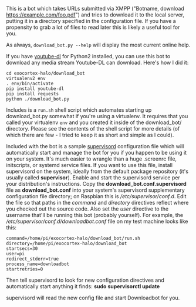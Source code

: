 This is a bot which takes URLs submitted via XMPP ("Botname, download https://example.com/foo.pdf") and tries to download it to the local server, putting it in a directory specified in the configuration file.  If you have a propensity to grab a lot of files to read later this is likely a useful tool for you.

As always, `download_bot.py --help` will display the most current online help.

If you have [youtube-dl](https://github.com/rg3/youtube-dl) for Python2 installed, you can use this bot to download any media stream Youtube-DL can download.  Here's how I did it:

```
cd exocortex-halo/download_bot
virtualenv2 env
. env/bin/activate
pip install youtube-dl
pip install requests
python ./download_bot.py
```

Includes is a `run.sh` shell script which automates starting up download_bot.py somewhat if you're using a virtualenv.  It requires that you called your virtualenv `env` and you created it inside of the download_bot/ directory.  Please see the contents of the shell script for more details (of which there are few - I tried to keep it as short and simple as I could).

Included with the bot is a sample [supervisord](http://supervisord.org/) configuration file which will automatically start and manage the bot for you if you happen to be using it on your system.  It's much easier to wrangle than a huge .screenrc file, initscripts, or systemd service files.  If you want to use this file, install supervisord on the system, ideally from the default package repository (it's usually called **supervisor**).  Enable and start the supervisord service per your distribution's instructions.  Copy the **download_bot.conf.supervisord** file as **download_bot.conf** into your system's supervisord supplementary configuration file directory; on Raspbian this is */etc/supervisor/conf.d*.  Edit the file so that paths in the *command* and *directory* directives reflect where you checked out the source code.  Also set the *user* directive to the username that'll be running this bot (probably yourself).  For example, the */etc/supervisor/conf.d/downloadbot.conf* file on my test machine looks like this:

```[program:downloadbot]
command=/home/pi/exocortex-halo/download_bot/run.sh
directory=/home/pi/exocortex-halo/download_bot
startsecs=30
user=pi
redirect_stderr=true
process_name=downloadbot
startretries=0
```

Then tell supervisord to look for new configuration directives and automatically start anything it finds: **sudo supervisorctl update**

supervisord will read the new config file and start Downloadbot for you.
